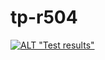 # tp-r504
[![ALT "Test results"](https://github.com/Valouww/tp-r504/actions/workflows/pytest.yml/badge.svg)](https://github.com/Valouww/tp-r504/actions)
